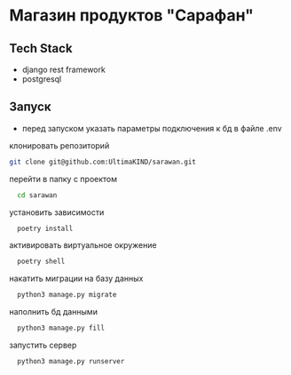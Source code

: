 # Магазин продуктов "Сарафан"

## Tech Stack

- django rest framework
- postgresql


## Запуск

- перед запуском указать параметры подключения к бд в файле .env

клонировать репозиторий

```sh
git clone git@github.com:UltimaKIND/sarawan.git
```

перейти в папку с проектом

```sh
  cd sarawan
```

установить зависимости

```sh
  poetry install
```

активировать виртуальное окружение

```sh
  poetry shell
```

накатить миграции на базу данных

```sh
  python3 manage.py migrate
```

наполнить бд данными

```sh
  python3 manage.py fill
```

запустить сервер

```sh
  python3 manage.py runserver
```